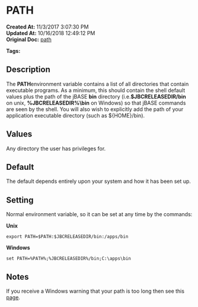 # PATH

**Created At:** 11/3/2017 3:07:30 PM  
**Updated At:** 10/16/2018 12:49:12 PM  
**Original Doc:** [path](https://docs.jbase.com/41717-environment-variables/path)  

**Tags:**
<badge text='environment variables' vertical='middle' />

## Description

The **PATH**environment variable contains a list of all directories that contain executable programs. As a minimum, this should contain the shell default values plus the path of the jBASE **bin** directory (i.e.**$JBCRELEASEDIR/bin** on unix, **%JBCRELEASEDIR%\bin** on Windows) so that jBASE commands are seen by the shell. You will also wish to explicitly add the path of your application executable directory (such as ${HOME}/bin).

## Values

Any directory the user has privileges for.



## Default

The default depends entirely upon your system and how it has been set up.



## Setting

Normal environment variable, so it can be set at any time by the commands:

**Unix**

```
export PATH=$PATH:$JBCRELEASEDIR/bin:/apps/bin
```



**Windows**

```
set PATH=%PATH%;%JBCRELEASEDIR%/bin;C:\apps\bin
```



## Notes

If you receive a Windows warning that your path is too long then see this [page](./../notes-on-environment-variables-for-the-jbase-compiler).
